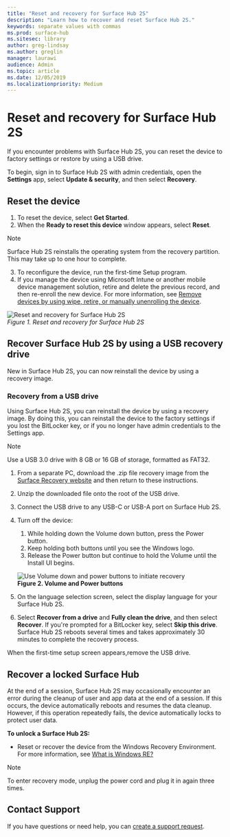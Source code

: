 ```yaml
---
title: "Reset and recovery for Surface Hub 2S"
description: "Learn how to recover and reset Surface Hub 2S."
keywords: separate values with commas
ms.prod: surface-hub
ms.sitesec: library
author: greg-lindsay
ms.author: greglin
manager: laurawi
audience: Admin
ms.topic: article
ms.date: 12/05/2019
ms.localizationpriority: Medium
---
```


# Reset and recovery for Surface Hub 2S

If you encounter problems with Surface Hub 2S, you can reset the device to factory settings or restore by using a USB drive.

To begin, sign in to Surface Hub 2S with admin credentials, open the **Settings** app, select **Update & security**, and then select **Recovery**.

## Reset the device

1. To reset the device, select **Get Started**.
2. When the **Ready to reset this device** window appears, select **Reset**. 
  
  >[!NOTE]
  >Surface Hub 2S reinstalls the operating system from the recovery partition. This may take up to one hour to complete.
  
3. To reconfigure the device, run the first-time Setup program.
4. If you manage the device using Microsoft Intune or another mobile device management solution, retire and delete the previous record, and then re-enroll the new device. For more information, see [Remove devices by using wipe, retire, or manually unenrolling the device](https://docs.microsoft.com/intune/devices-wipe).

![*Reset and recovery for Surface Hub 2S*](images/sh2-reset.png)<br>
*Figure 1. Reset and recovery for Surface Hub 2S* 

## Recover Surface Hub 2S by using a USB recovery drive

New in Surface Hub 2S, you can now reinstall the device by using a recovery image.

### Recovery from a USB drive

Using Surface Hub 2S, you can reinstall the device by using a recovery image. By doing this, you can reinstall the device to the factory settings if you lost the BitLocker key, or if you no longer have admin credentials to the Settings app.

>[!NOTE]
>Use a USB 3.0 drive with 8 GB or 16 GB of storage, formatted as FAT32.

1. From a separate PC, download the .zip file recovery image from the [Surface Recovery website](https://support.microsoft.com/surfacerecoveryimage?devicetype=surfacehub2s) and then return to these instructions. 
1. Unzip the downloaded file onto the root of the USB drive.  
1. Connect the USB drive to any USB-C or USB-A port on Surface Hub 2S.
1. Turn off the device:
   1. While holding down the Volume down button, press the Power button.
   1. Keep holding both buttons until you see the Windows logo.
   1. Release the Power button but continue to hold the Volume until the Install UI begins.

    ![*Use Volume down and power buttons to initiate recovery*](images/sh2-keypad.png) <br>
   **Figure 2. Volume and Power buttons**

1. On the language selection screen, select the display language for your Surface Hub 2S.
1. Select **Recover from a drive** and **Fully clean the drive**, and then select **Recover**. If you're prompted for a BitLocker key, select **Skip this drive**. Surface Hub 2S reboots several times and takes approximately 30 minutes to complete the recovery process.

When the first-time setup screen appears,remove the USB drive.

## Recover a locked Surface Hub

At the end of a session, Surface Hub 2S may occasionally encounter an error during the cleanup of user and app data at the end of a session. If this occurs, the device automatically reboots and resumes the data cleanup. However, if this operation repeatedly fails, the device automatically locks to protect user data.

**To unlock a Surface Hub 2S:** <br>
- Reset or recover the device from the Windows Recovery Environment. For more information, see [What is Windows RE?](https://technet.microsoft.com/library/cc765966.aspx)

> [!NOTE]
> To enter recovery mode, unplug the power cord and plug it in again three times.

## Contact Support

If you have questions or need help, you can [create a support request](https://support.microsoft.com/en-us/supportforbusiness/productselection).
